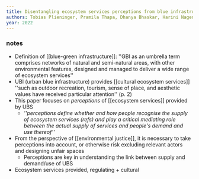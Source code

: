 ```yaml
---
title: Disentangling ecosystem services perceptions from blue infrastructure around a rapidly expanding megacity
authors: Tobias Plieninger, Pramila Thapa, Dhanya Bhaskar, Harini Nagendra, Mario Torralba, Brenda Maria Zoderer
year: 2022
---
```


### notes
- Definition of [[blue-green infrastructure]]: ''GBI as an umbrella term comprises networks of natural and semi-natural areas, with other environmental features, designed and managed to deliver a wide range of ecosystem services''
- UBI (urban blue infrastructure) provides [[cultural ecosystem services]] ''such as outdoor recreation, tourism, sense of place, and aesthetic values have received particular attention'' (p. 2)
- This paper focuses on *perceptions* of [[ecosystem services]] provided by UBS
	- *''perceptions define whether and how people recognise the supply of ecosystem services (refs) and play a critical mediating role between the actual supply of services and people's demand and use thereof''*
- From the perspective of [[environmental justice]], it is necessary to take perceptions into account, or otherwise risk excluding relevant actors and designing unfair spaces
	- Perceptions are key in understanding the link between supply and demand/use of UBS
- Ecosystem services provided, regulating + cultural
